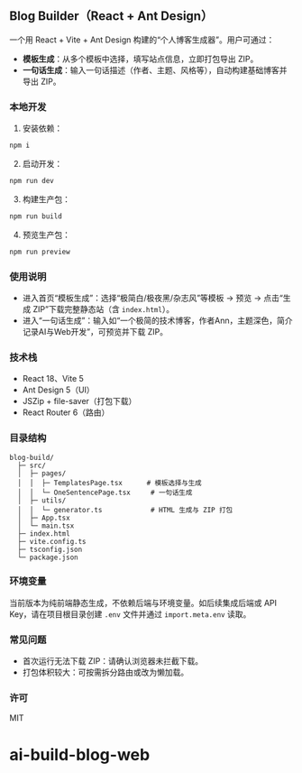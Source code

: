 ## Blog Builder（React + Ant Design）

一个用 React + Vite + Ant Design 构建的“个人博客生成器”。用户可通过：

- **模板生成**：从多个模板中选择，填写站点信息，立即打包导出 ZIP。
- **一句话生成**：输入一句话描述（作者、主题、风格等），自动构建基础博客并导出 ZIP。

### 本地开发

1. 安装依赖：

```bash
npm i
```

2. 启动开发：

```bash
npm run dev
```

3. 构建生产包：

```bash
npm run build
```

4. 预览生产包：

```bash
npm run preview
```

### 使用说明

- 进入首页“模板生成”：选择“极简白/极夜黑/杂志风”等模板 → 预览 → 点击“生成 ZIP”下载完整静态站（含 `index.html`）。
- 进入“一句话生成”：输入如“一个极简的技术博客，作者Ann，主题深色，简介记录AI与Web开发”，可预览并下载 ZIP。

### 技术栈

- React 18、Vite 5
- Ant Design 5（UI）
- JSZip + file-saver（打包下载）
- React Router 6（路由）

### 目录结构

```
blog-build/
  ├─ src/
  │  ├─ pages/
  │  │  ├─ TemplatesPage.tsx      # 模板选择与生成
  │  │  └─ OneSentencePage.tsx     # 一句话生成
  │  ├─ utils/
  │  │  └─ generator.ts            # HTML 生成与 ZIP 打包
  │  ├─ App.tsx
  │  └─ main.tsx
  ├─ index.html
  ├─ vite.config.ts
  ├─ tsconfig.json
  └─ package.json
```

### 环境变量

当前版本为纯前端静态生成，不依赖后端与环境变量。如后续集成后端或 API Key，请在项目根目录创建 `.env` 文件并通过 `import.meta.env` 读取。

### 常见问题

- 首次运行无法下载 ZIP：请确认浏览器未拦截下载。
- 打包体积较大：可按需拆分路由或改为懒加载。

### 许可

MIT

# ai-build-blog-web
